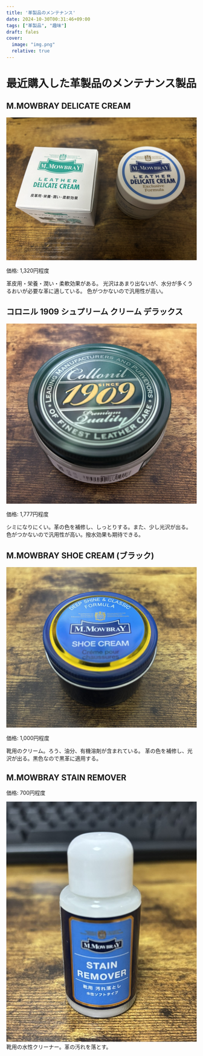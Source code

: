 ```yaml
---
title: '革製品のメンテナンス'
date: 2024-10-30T00:31:46+09:00
tags: ["革製品", "趣味"]
draft: fales
cover:
  image: "img.png"
  relative: true
---
```


# 最近購入した革製品のメンテナンス製品

## M.MOWBRAY DELICATE CREAM
![image1.JPEG](image1.JPEG)

価格: 1,320円程度

革皮用・栄養・潤い・柔軟効果がある。
光沢はあまり出ないが、水分が多くうるおいが必要な革に適している。
色がつかないので汎用性が高い。

## コロニル 1909 シュプリーム クリーム デラックス
![image3.JPEG](image3.JPEG)

価格: 1,777円程度

シミになりにくい。革の色を補修し、しっとりする。また、少し光沢が出る。
色がつかないので汎用性が高い。撥水効果も期待できる。

## M.MOWBRAY SHOE CREAM (ブラック)
![image2.JPEG](image2.JPEG)

価格: 1,000円程度

靴用のクリーム。ろう、油分、有機溶剤が含まれている。
革の色を補修し、光沢が出る。黒色なので黒革に適用する。

## M.MOWBRAY STAIN REMOVER

価格: 700円程度

![image4.JPEG](image4.JPEG)
靴用の水性クリーナー。革の汚れを落とす。


